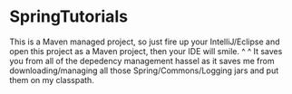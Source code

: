 # SpringTutorials

This is a Maven managed project, so just fire up your IntelliJ/Eclipse and open this project as a Maven project, then your IDE will smile. ^ ^
It saves you from all of the depedency management hassel as it saves me from downloading/managing all those Spring/Commons/Logging jars and put them on my classpath.